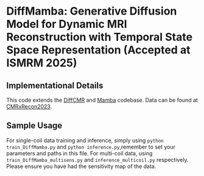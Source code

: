 # DiffMamba: Generative Diffusion Model for Dynamic MRI Reconstruction with Temporal State Space Representation (Accepted at ISMRM 2025)

## Implementational Details
This code extends the [DiffCMR](https://github.com/xmed-lab/DiffCMR) and [Mamba](https://github.com/state-spaces/mamba) codebase. Data can be found at [CMRxRecon2023](https://cmrxrecon.github.io/Challenge.html).

## Sample Usage
For single-coil data training and inference, simply using `python train_DiffMamba.py` and `python inference.py`,remember to set your parameters and paths in this file. For multi-coil data, using `train_DiffMamba_multisens.py` and  `inference_multicoil.py` respectively. Please ensure you have had the sensitivity map of the data.
